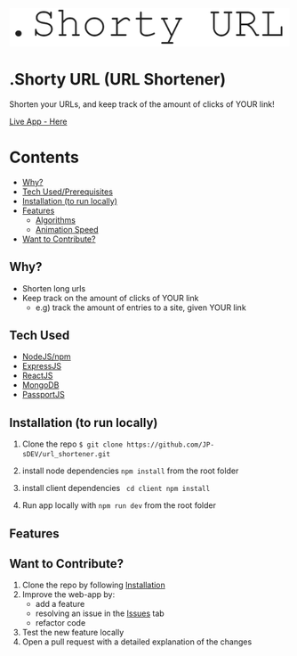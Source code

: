 ![banner_image](README_imgs/banner.png)

# .Shorty URL (URL Shortener)
Shorten your URLs, and keep track of the amount of clicks of YOUR link!

[Live App - Here](https://shorty-urlshort.herokuapp.com/)

Contents
======
  - [Why?](#why)
  - [Tech Used/Prerequisites](#tech-used)
  - [Installation (to run locally)](#installation-to-run-locally)
  - [Features](#features)
    - [Algorithms](#algorithms)
    - [Animation Speed](#animation-speed)
  - [Want to Contribute?](#want-to-contribute)

## Why? 
 - Shorten long urls
 - Keep track on the amount of clicks of YOUR link
   - e.g) track the amount of entries to a site, given YOUR link

## Tech Used

 - [NodeJS/npm](https://nodejs.org/en/)
 - [ExpressJS](https://expressjs.com/)
 - [ReactJS](https://reactjs.org/)
 - [MongoDB](https://www.mongodb.com/)
 - [PassportJS](https://www.passportjs.org/)

## Installation (to run locally)

1.  Clone the repo `$ git clone https://github.com/JP-sDEV/url_shortener.git`

2. install node dependencies `npm install` from the root folder

3. install client dependencies ` cd client npm install`

4. Run app locally with `npm run dev` from the root folder

## Features

## Want to Contribute?
1. Clone the repo by following [Installation](#Installation)
2. Improve the web-app by:
	- add a feature
	- resolving an issue in the [Issues](https://github.com/JP-sDEV/url_shortener/issues) tab
	- refactor code
3. Test the new feature locally
4. Open a pull request with a detailed explanation of the changes